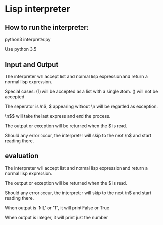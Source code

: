# Lisp interpreter

## How to run the interpreter:

python3 interpreter.py

Use python 3.5

## Input and Output

The interpreter will accept list and normal lisp expression and return a normal lisp expression.

Special cases:
(1) will be accepted as a list with a single atom.
() will not be accepted

The seperator is \n$, $ appearing without \n will be regarded as exception.

\n$$ will take the last express and end the process.

The output or exception will be returned when the $ is read.

Should any error occur, the interpreter will skip to the next \n$ and start reading there. 

## evaluation

The interpreter will accept list and normal lisp expression and return a normal lisp expression.

The output or exception will be returned when the $ is read.

Should any error occur, the interpreter will skip to the next \n$ and start reading there. 

When output is 'NIL' or 'T', it will print False or True

When output is integer, it will print just the number